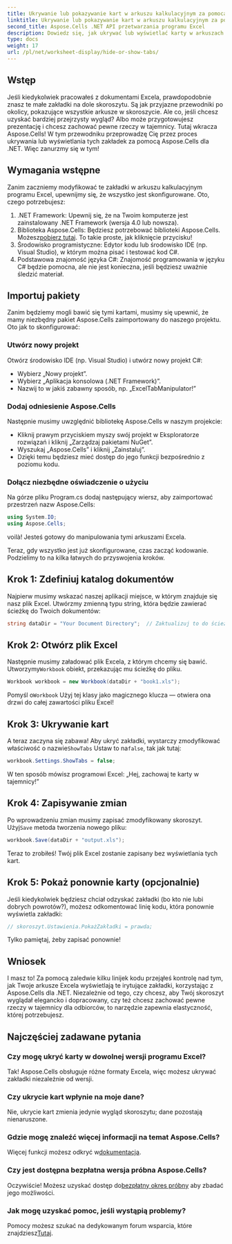 ```yaml
---
title: Ukrywanie lub pokazywanie kart w arkuszu kalkulacyjnym za pomocą Aspose.Cells
linktitle: Ukrywanie lub pokazywanie kart w arkuszu kalkulacyjnym za pomocą Aspose.Cells
second_title: Aspose.Cells .NET API przetwarzania programu Excel
description: Dowiedz się, jak ukrywać lub wyświetlać karty w arkuszach programu Excel za pomocą Aspose.Cells dla platformy .NET, korzystając z tego kompleksowego samouczka krok po kroku.
type: docs
weight: 17
url: /pl/net/worksheet-display/hide-or-show-tabs/
---
```

## Wstęp

Jeśli kiedykolwiek pracowałeś z dokumentami Excela, prawdopodobnie znasz te małe zakładki na dole skoroszytu. Są jak przyjazne przewodniki po okolicy, pokazujące wszystkie arkusze w skoroszycie. Ale co, jeśli chcesz uzyskać bardziej przejrzysty wygląd? Albo może przygotowujesz prezentację i chcesz zachować pewne rzeczy w tajemnicy. Tutaj wkracza Aspose.Cells! W tym przewodniku przeprowadzę Cię przez proces ukrywania lub wyświetlania tych zakładek za pomocą Aspose.Cells dla .NET. Więc zanurzmy się w tym!

## Wymagania wstępne

Zanim zaczniemy modyfikować te zakładki w arkuszu kalkulacyjnym programu Excel, upewnijmy się, że wszystko jest skonfigurowane. Oto, czego potrzebujesz:

1. .NET Framework: Upewnij się, że na Twoim komputerze jest zainstalowany .NET Framework (wersja 4.0 lub nowsza).
2.  Biblioteka Aspose.Cells: Będziesz potrzebować biblioteki Aspose.Cells. Możesz[pobierz tutaj](https://releases.aspose.com/cells/net/). To takie proste, jak kliknięcie przycisku!
3. Środowisko programistyczne: Edytor kodu lub środowisko IDE (np. Visual Studio), w którym można pisać i testować kod C#.
4. Podstawowa znajomość języka C#: Znajomość programowania w języku C# będzie pomocna, ale nie jest konieczna, jeśli będziesz uważnie śledzić materiał.

## Importuj pakiety

Zanim będziemy mogli bawić się tymi kartami, musimy się upewnić, że mamy niezbędny pakiet Aspose.Cells zaimportowany do naszego projektu. Oto jak to skonfigurować:

### Utwórz nowy projekt

Otwórz środowisko IDE (np. Visual Studio) i utwórz nowy projekt C#:

- Wybierz „Nowy projekt”.
- Wybierz „Aplikacja konsolowa (.NET Framework)”. 
- Nazwij to w jakiś zabawny sposób, np. „ExcelTabManipulator!”

### Dodaj odniesienie Aspose.Cells

Następnie musimy uwzględnić bibliotekę Aspose.Cells w naszym projekcie:

- Kliknij prawym przyciskiem myszy swój projekt w Eksploratorze rozwiązań i kliknij „Zarządzaj pakietami NuGet”.
- Wyszukaj „Aspose.Cells” i kliknij „Zainstaluj”. 
- Dzięki temu będziesz mieć dostęp do jego funkcji bezpośrednio z poziomu kodu.

### Dołącz niezbędne oświadczenie o użyciu

Na górze pliku Program.cs dodaj następujący wiersz, aby zaimportować przestrzeń nazw Aspose.Cells:

```csharp
using System.IO;
using Aspose.Cells;
```

voilà! Jesteś gotowy do manipulowania tymi arkuszami Excela.

Teraz, gdy wszystko jest już skonfigurowane, czas zacząć kodowanie. Podzielimy to na kilka łatwych do przyswojenia kroków.

## Krok 1: Zdefiniuj katalog dokumentów

Najpierw musimy wskazać naszej aplikacji miejsce, w którym znajduje się nasz plik Excel. Utwórzmy zmienną typu string, która będzie zawierać ścieżkę do Twoich dokumentów:

```csharp
string dataDir = "Your Document Directory";  // Zaktualizuj to do ścieżki swojego katalogu
```

## Krok 2: Otwórz plik Excel

 Następnie musimy załadować plik Excela, z którym chcemy się bawić. Utworzymy`Workbook` obiekt, przekazując mu ścieżkę do pliku.

```csharp
Workbook workbook = new Workbook(dataDir + "book1.xls");
```

 Pomyśl o`Workbook` Użyj tej klasy jako magicznego klucza — otwiera ona drzwi do całej zawartości pliku Excel!

## Krok 3: Ukrywanie kart

 A teraz zaczyna się zabawa! Aby ukryć zakładki, wystarczy zmodyfikować właściwość o nazwie`ShowTabs` Ustaw to na`false`, tak jak tutaj:

```csharp
workbook.Settings.ShowTabs = false;
```

W ten sposób mówisz programowi Excel: „Hej, zachowaj te karty w tajemnicy!”

## Krok 4: Zapisywanie zmian

 Po wprowadzeniu zmian musimy zapisać zmodyfikowany skoroszyt. Użyj`Save` metoda tworzenia nowego pliku:

```csharp
workbook.Save(dataDir + "output.xls");
```

Teraz to zrobiłeś! Twój plik Excel zostanie zapisany bez wyświetlania tych kart.

## Krok 5: Pokaż ponownie karty (opcjonalnie)

Jeśli kiedykolwiek będziesz chciał odzyskać zakładki (bo kto nie lubi dobrych powrotów?), możesz odkomentować linię kodu, która ponownie wyświetla zakładki:

```csharp
// skoroszyt.Ustawienia.PokażZakładki = prawda;
```

Tylko pamiętaj, żeby zapisać ponownie!

## Wniosek

I masz to! Za pomocą zaledwie kilku linijek kodu przejąłeś kontrolę nad tym, jak Twoje arkusze Excela wyświetlają te irytujące zakładki, korzystając z Aspose.Cells dla .NET. Niezależnie od tego, czy chcesz, aby Twój skoroszyt wyglądał elegancko i dopracowany, czy też chcesz zachować pewne rzeczy w tajemnicy dla odbiorców, to narzędzie zapewnia elastyczność, której potrzebujesz. 

## Najczęściej zadawane pytania

### Czy mogę ukryć karty w dowolnej wersji programu Excel?
Tak! Aspose.Cells obsługuje różne formaty Excela, więc możesz ukrywać zakładki niezależnie od wersji.

### Czy ukrycie kart wpłynie na moje dane?
Nie, ukrycie kart zmienia jedynie wygląd skoroszytu; dane pozostają nienaruszone.

### Gdzie mogę znaleźć więcej informacji na temat Aspose.Cells?
Więcej funkcji możesz odkryć w[dokumentacja](https://reference.aspose.com/cells/net/).

### Czy jest dostępna bezpłatna wersja próbna Aspose.Cells?
 Oczywiście! Możesz uzyskać dostęp do[bezpłatny okres próbny](https://releases.aspose.com/) aby zbadać jego możliwości.

### Jak mogę uzyskać pomoc, jeśli wystąpią problemy?
 Pomocy możesz szukać na dedykowanym forum wsparcia, które znajdziesz[Tutaj](https://forum.aspose.com/c/cells/9).